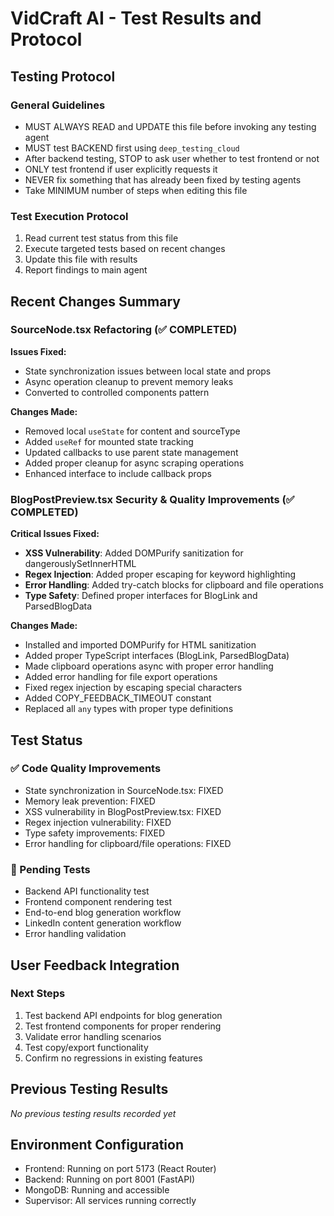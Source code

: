 # VidCraft AI - Test Results and Protocol

## Testing Protocol

### General Guidelines
- MUST ALWAYS READ and UPDATE this file before invoking any testing agent
- MUST test BACKEND first using `deep_testing_cloud`
- After backend testing, STOP to ask user whether to test frontend or not
- ONLY test frontend if user explicitly requests it
- NEVER fix something that has already been fixed by testing agents
- Take MINIMUM number of steps when editing this file

### Test Execution Protocol
1. Read current test status from this file
2. Execute targeted tests based on recent changes
3. Update this file with results
4. Report findings to main agent

## Recent Changes Summary

### SourceNode.tsx Refactoring (✅ COMPLETED)
**Issues Fixed:**
- State synchronization issues between local state and props
- Async operation cleanup to prevent memory leaks
- Converted to controlled components pattern

**Changes Made:**
- Removed local `useState` for content and sourceType
- Added `useRef` for mounted state tracking
- Updated callbacks to use parent state management
- Added proper cleanup for async scraping operations
- Enhanced interface to include callback props

### BlogPostPreview.tsx Security & Quality Improvements (✅ COMPLETED)
**Critical Issues Fixed:**
- **XSS Vulnerability**: Added DOMPurify sanitization for dangerouslySetInnerHTML
- **Regex Injection**: Added proper escaping for keyword highlighting
- **Error Handling**: Added try-catch blocks for clipboard and file operations
- **Type Safety**: Defined proper interfaces for BlogLink and ParsedBlogData

**Changes Made:**
- Installed and imported DOMPurify for HTML sanitization
- Added proper TypeScript interfaces (BlogLink, ParsedBlogData)
- Made clipboard operations async with proper error handling
- Added error handling for file export operations
- Fixed regex injection by escaping special characters
- Added COPY_FEEDBACK_TIMEOUT constant
- Replaced all `any` types with proper type definitions

## Test Status

### ✅ Code Quality Improvements
- State synchronization in SourceNode.tsx: FIXED
- Memory leak prevention: FIXED
- XSS vulnerability in BlogPostPreview.tsx: FIXED
- Regex injection vulnerability: FIXED
- Type safety improvements: FIXED
- Error handling for clipboard/file operations: FIXED

### 🔄 Pending Tests
- Backend API functionality test
- Frontend component rendering test
- End-to-end blog generation workflow
- LinkedIn content generation workflow
- Error handling validation

## User Feedback Integration

### Next Steps
1. Test backend API endpoints for blog generation
2. Test frontend components for proper rendering
3. Validate error handling scenarios
4. Test copy/export functionality
5. Confirm no regressions in existing features

## Previous Testing Results
*No previous testing results recorded yet*

## Environment Configuration
- Frontend: Running on port 5173 (React Router)
- Backend: Running on port 8001 (FastAPI)
- MongoDB: Running and accessible
- Supervisor: All services running correctly